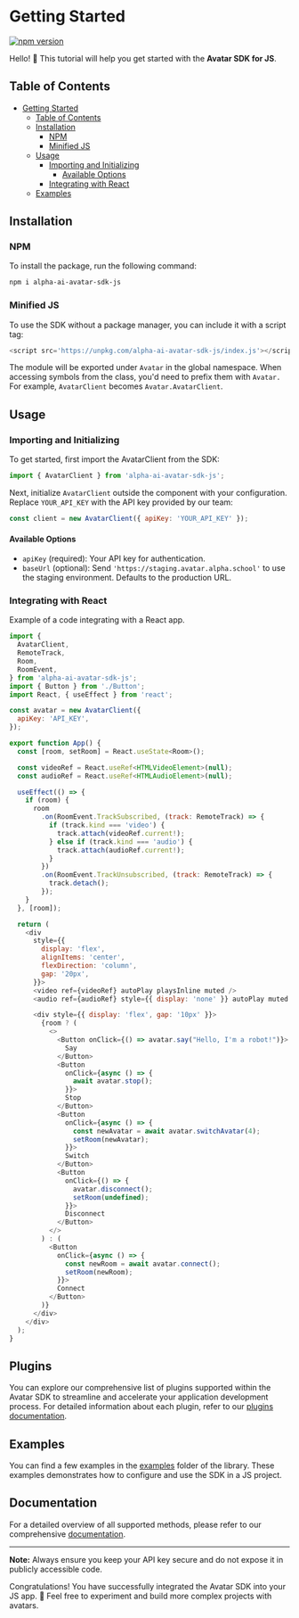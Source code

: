 # Getting Started

[![npm version](https://badge.fury.io/js/alpha-ai-avatar-sdk-js.svg)](https://badge.fury.io/js/alpha-ai-avatar-sdk-js)

Hello! 👋 This tutorial will help you get started with the **Avatar SDK for JS**.

## Table of Contents

- [Getting Started](#getting-started)
  - [Table of Contents](#table-of-contents)
  - [Installation](#installation)
    - [NPM](#npm)
    - [Minified JS](#minified-js)
  - [Usage](#usage)
    - [Importing and Initializing](#importing-and-initializing)
      - [Available Options](#available-options)
    - [Integrating with React](#integrating-with-react)
  - [Examples](#examples)

## Installation

### NPM

To install the package, run the following command:

```bash
npm i alpha-ai-avatar-sdk-js
```

### Minified JS

To use the SDK without a package manager, you can include it with a script tag:

```javascript
<script src='https://unpkg.com/alpha-ai-avatar-sdk-js/index.js'></script>
```

The module will be exported under `Avatar` in the global namespace. When accessing symbols from the class, you'd need to prefix them with `Avatar.` For example, `AvatarClient` becomes `Avatar.AvatarClient`.

## Usage

### Importing and Initializing

To get started, first import the AvatarClient from the SDK:

```javascript
import { AvatarClient } from 'alpha-ai-avatar-sdk-js';
```

Next, initialize `AvatarClient` outside the component with your configuration. Replace `YOUR_API_KEY` with the API key provided by our team:

```javascript
const client = new AvatarClient({ apiKey: 'YOUR_API_KEY' });
```

#### Available Options

- `apiKey` (required): Your API key for authentication.
- `baseUrl` (optional): Send `'https://staging.avatar.alpha.school'` to use the staging environment. Defaults to the production URL.

### Integrating with React

Example of a code integrating with a React app.

```javascript
import {
  AvatarClient,
  RemoteTrack,
  Room,
  RoomEvent,
} from 'alpha-ai-avatar-sdk-js';
import { Button } from './Button';
import React, { useEffect } from 'react';

const avatar = new AvatarClient({
  apiKey: 'API_KEY',
});

export function App() {
  const [room, setRoom] = React.useState<Room>();

  const videoRef = React.useRef<HTMLVideoElement>(null);
  const audioRef = React.useRef<HTMLAudioElement>(null);

  useEffect(() => {
    if (room) {
      room
        .on(RoomEvent.TrackSubscribed, (track: RemoteTrack) => {
          if (track.kind === 'video') {
            track.attach(videoRef.current!);
          } else if (track.kind === 'audio') {
            track.attach(audioRef.current!);
          }
        })
        .on(RoomEvent.TrackUnsubscribed, (track: RemoteTrack) => {
          track.detach();
        });
    }
  }, [room]);

  return (
    <div
      style={{
        display: 'flex',
        alignItems: 'center',
        flexDirection: 'column',
        gap: '20px',
      }}>
      <video ref={videoRef} autoPlay playsInline muted />
      <audio ref={audioRef} style={{ display: 'none' }} autoPlay muted />

      <div style={{ display: 'flex', gap: '10px' }}>
        {room ? (
          <>
            <Button onClick={() => avatar.say("Hello, I'm a robot!")}>
              Say
            </Button>
            <Button
              onClick={async () => {
                await avatar.stop();
              }}>
              Stop
            </Button>
            <Button
              onClick={async () => {
                const newAvatar = await avatar.switchAvatar(4);
                setRoom(newAvatar);
              }}>
              Switch
            </Button>
            <Button
              onClick={() => {
                avatar.disconnect();
                setRoom(undefined);
              }}>
              Disconnect
            </Button>
          </>
        ) : (
          <Button
            onClick={async () => {
              const newRoom = await avatar.connect();
              setRoom(newRoom);
            }}>
            Connect
          </Button>
        )}
      </div>
    </div>
  );
}
```

## Plugins

You can explore our comprehensive list of plugins supported within the Avatar SDK to streamline and accelerate your application development process. For detailed information about each plugin, refer to our [plugins documentation](docs/plugins).

## Examples

You can find a few examples in the [examples](examples/) folder of the library. These examples demonstrates how to configure and use the SDK in a JS project.

## Documentation

For a detailed overview of all supported methods, please refer to our comprehensive [documentation](docs/).

---

**Note:** Always ensure you keep your API key secure and do not expose it in publicly accessible code.

Congratulations! You have successfully integrated the Avatar SDK into your JS app. 🎉 Feel free to experiment and build more complex projects with avatars.
